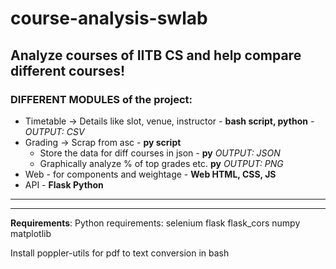 # course-analysis-swlab
Analyze courses of IITB CS and help compare different courses!
---
### DIFFERENT MODULES of the project:
- Timetable -> Details like slot, venue, instructor - **bash script, python** - _OUTPUT: CSV_
- Grading -> Scrap from asc - **py script**
    - Store the data for diff courses in json - **py**  _OUTPUT: JSON_
    - Graphically analyze % of top grades etc. **py**  _OUTPUT: PNG_
- Web - for components and weightage - **Web HTML, CSS, JS**
- API - **Flask Python**


----


----
**Requirements**:
Python requirements:
selenium
flask
flask_cors
numpy
matplotlib


Install poppler-utils for pdf to text conversion in bash
